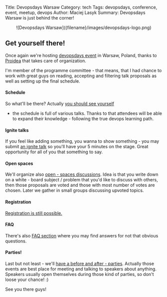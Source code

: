 Title: Devopsdays Warsaw
Category: tech
Tags: devopsdays, conference, event, meetup, devops
Author: Maciej Lasyk
Summary: Devopsdays Warsaw is just behind the corner!

<center>![Devopsdays Warsaw]({filename}/images/devopsdays-logo.png)</center>

## Get yourself there! ##

Once again we're hosting [devopsdays event](https://www.devopsdays.org/) in
Warsaw, Poland, thanks to [Proidea](http://proidea.pl/) that takes care of 
organization.

I'm member of the programme committee - that means, that I had chance to work
with great guys on reading, accepting and filtering talk proposals as well
as setting up the final schedule.

#### Schedule ####

So what'll be there? Actually [you should see yourself](http://2016.devopsdays.pl/program/schedule/)
- the schedule is full of various talks. Thanks to that attendees will be able
to expand their knowledge - following the true devops learning path.

#### Ignite talks ####

If you feel like adding something, you wanna to show something - you may submit
[an ignite talk](http://2016.devopsdays.pl/cfp/ignites/form/) so you'll have
your 5 minutes on the stage. Great opportunity for all of you that something
to say.

#### Open spaces ####

We'll organize also [open - spaces discussions](http://2016.devopsdays.pl/open-spaces/). 
Idea is that you write down on a white - board subject / problem that you'd 
like to discuss with others, then those proposals are voted and those with 
most number of votes are chosen. Later we gather in small groups discussing
upvoted topics. 

#### Registration ####

[Registration is still possible.](http://2016.devopsdays.pl/faq/conference/)

#### FAQ ####

There's also [FAQ section](http://2016.devopsdays.pl/faq/conference/) where
you may find answers for not that obvious questions.

#### Parties! ####

Last but not least - we'll [have a before and after - parties](http://2016.devopsdays.pl/news/15/).
Actually those events are best place for meeting and talking to speakers about
anything. Speakers usually open themselves during those kind of parties, so
don't loose your chance! :)



See you there guys!